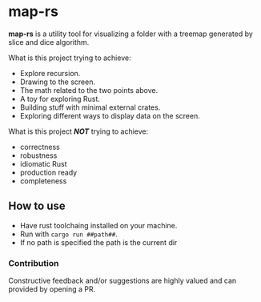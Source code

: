 # map-rs 

**map-rs** is a utility tool for visualizing a folder with a treemap generated by slice and dice algorithm. 

What is this project trying to achieve: 
- Explore recursion. 
- Drawing to the screen.
- The math related to the two points above.
- A toy for exploring Rust.
- Building stuff with minimal external crates.
- Exploring different ways to display data on the screen.

What is this project ***NOT*** trying to achieve:

- correctness
- robustness
- idiomatic Rust
- production ready
- completeness

## How to use
- Have rust toolchaing installed on your machine.
- Run with ```cargo run ##path##```.
- If no path is specified the path is the current dir


### Contribution
Constructive feedback and/or suggestions are highly valued and can provided by opening a PR.
